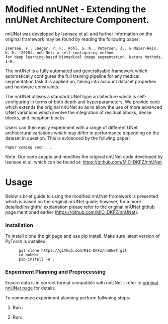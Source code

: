 # Modified nnUNet - Extending the nnUNet Architecture Component.

nnUNet was developed by Isensee et al. and further information on the original framework may be found by reading the following paper:


    Isensee, F., Jaeger, P. F., Kohl, S. A., Petersen, J., & Maier-Hein, K. H. (2020). nnU-Net: a self-configuring method 
    for deep learning-based biomedical image segmentation. Nature Methods, 1-9.
    
The nnUNet is a fully automated and generalisable framework which automatically configures the full training pipeline for any medical segmentation task it is applied on, taking into account dataset properties and hardware constraints.  

The nnUNet utilises a standard UNet type architecture which is self-configuring in terms of both depth and hyperparameters. 
We provide code which extends the original nnUNet so as to allow the use of more advanced UNet variations which involve the integration of residual blocks, dense blocks, and inception blocks. 

Users can then easily experiment with a range of different UNet architectural variations which may differ in performance depending on the dataset in question. This is evidenced by the follwing paper:


    Paper coming soon ...

Note: Our code adapts and modifies the original nnUNet code developed by Isensee et al. which can be found at: https://github.com/MIC-DKFZ/nnUNet


# Usage

Below a brief guide to using the modified nnUNet framework is presented which is based on the original nnUNet guide; however, for a more detailed/insightful explanation please refer to the original nnUNet github page mentioned earlier (https://github.com/MIC-DKFZ/nnUNet).

### Installation

To install clone the git page and use pip install. Make sure latest version of PyTorch is installed. 


          git clone https://github.com/MIC-DKFZ/nnUNet.git
          cd nnUNet
          pip install -e .
        
### Experiment Planning and Preprocessing

Ensure data is in correct format compatible with nnUNet - refer to [original nnUNet page](https://github.com/MIC-DKFZ/nnUNet/blob/master/documentation/dataset_conversion.md) for details. 

To commence experiment planning perform follwoing steps:

1) Run : 


2) Run: 




